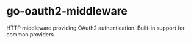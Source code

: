 go-oauth2-middleware
====================

HTTP middleware providing OAuth2 authentication. Built-in support for common providers.
